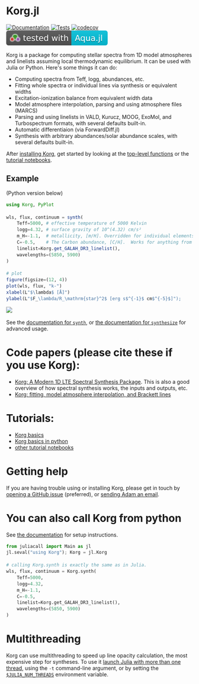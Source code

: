 # Korg.jl

[![Documentation](https://img.shields.io/badge/Documentation-blue.svg)](https://ajwheeler.github.io/Korg.jl/stable/)
[![Tests](https://github.com/ajwheeler/Korg.jl/actions/workflows/Test.yml/badge.svg)](https://github.com/ajwheeler/Korg.jl/actions/workflows/Test.yml)
[![codecov](https://codecov.io/gh/ajwheeler/Korg.jl/branch/main/graph/badge.svg?token=XXK2G8T8CJ)](https://codecov.io/gh/ajwheeler/Korg.jl)
[![Aqua QA](https://raw.githubusercontent.com/JuliaTesting/Aqua.jl/master/badge.svg)](https://github.com/JuliaTesting/Aqua.jl)

Korg is a package for computing stellar spectra from 1D model atmospheres and linelists assuming local thermodynamic equilibrium. It can be used with Julia or Python. Here's some things it can do:
- Computing spectra from Teff, logg, abundances, etc.
- Fitting whole spectra or individual lines via synthesis or equivalent widths
- Excitation-ionization balance from equivalent width data
- Model atmosphere interpolation, parsing and using atmosphere files (MARCS)
- Parsing and using linelists in VALD, Kurucz, MOOG, ExoMol, and Turbospectrum formats, with several defaults built-in.
- Automatic differentiaion (via ForwardDiff.jl)
- Synthesis with arbitrary abundances/solar abundance scales, with several defaults built-in.

After [installing Korg](https://ajwheeler.github.io/Korg.jl/stable/install), get started by looking at the [top-level functions](https://ajwheeler.github.io/Korg.jl/stable/API) or the [tutorial notebooks](https://ajwheeler.github.io/Korg.jl/stable/tutorials).

## Example
(Python version below)
```julia
using Korg, PyPlot

wls, flux, continuum = synth(
    Teff=5000, # effective temperature of 5000 Kelvin
    logg=4.32, # surface gravity of 10^(4.32) cm/s²
    m_H=-1.1,  # metallicity, [m/H]. Overridden for individual elements by alpha_H and individual abundances
    C=-0.5,    # The Carbon abundance, [C/H].  Works for anything from He to U.
    linelist=Korg.get_GALAH_DR3_linelist(),
    wavelengths=(5850, 5900)
)

# plot
figure(figsize=(12, 4))
plot(wls, flux, "k-")
xlabel(L"$\lambda$ [Å]")
ylabel(L"$F_\lambda/R_\mathrm{star}^2$ [erg s$^{-1}$ cm$^{-5}$]");
```
<img src="https://github.com/ajwheeler/Korg.jl/assets/711963/70a13b45-4db2-472c-9121-fdd818a47105" />

See the [documentation for `synth`](https://ajwheeler.github.io/Korg.jl/stable/API/#Korg.synth), or [the documentation for `synthesize`](https://ajwheeler.github.io/Korg.jl/stable/API/#Korg.synth) for advanced usage.

# Code papers (please cite these if you use Korg):
- [Korg: A Modern 1D LTE Spectral Synthesis Package](https://ui.adsabs.harvard.edu/abs/2023AJ....165...68W/abstract). This is also a good overview of how spectral synthesis works, the inputs and outputs, etc.
- [Korg: fitting, model atmosphere interpolation, and Brackett lines](https://ui.adsabs.harvard.edu/abs/2023arXiv231019823W/abstract)

# Tutorials:
- [Korg basics](https://github.com/ajwheeler/Korg.jl/blob/main/misc/Tutorial%20notebooks/basics/Basics.ipynb)
- [Korg basics in python](https://github.com/ajwheeler/Korg.jl/blob/main/misc/Tutorial%20notebooks/basics/Python%20Basics.ipynb)
- [other tutorial notebooks](https://github.com/ajwheeler/Korg.jl/tree/main/misc/Tutorial%20notebooks)

# Getting help
If you are having trouble using or installing Korg, please get in touch by [opening a GitHub issue](https://github.com/ajwheeler/Korg.jl/issues) (preferred), or [sending Adam an email](mailto:adamwhlr@gmail.com).

# You can also call Korg from python
See [the documentation](https://ajwheeler.github.io/Korg.jl/stable/install/) for setup instructions.
```python
from juliacall import Main as jl
jl.seval("using Korg"); Korg = jl.Korg

# calling Korg.synth is exactly the same as in Julia.
wls, flux, continuum = Korg.synth(
    Teff=5000,
    logg=4.32,
    m_H=-1.1,
    C=-0.5,
    linelist=Korg.get_GALAH_DR3_linelist(),
    wavelengths=(5850, 5900)
)
```

# Multithreading
Korg can use multithreading to speed up line opacity calculation, the most expensive step for syntheses.
To use it [launch Julia with more than one thread](https://docs.julialang.org/en/v1/manual/multi-threading/), using the `-t` command-line argument, or by setting the [`$JULIA_NUM_THREADS`](https://docs.julialang.org/en/v1/manual/environment-variables/#JULIA_NUM_THREADS) environment variable.
